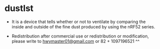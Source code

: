 # dustlst

* It is a device that tells whether or not to ventilate by comparing the inside and outside of the fine dust produced by using the nRF52 series.

* Redistribution after commercial use or redistribution or modification, please write to hwymaster01@gmail.com or 82 + 1097196521 ^^
